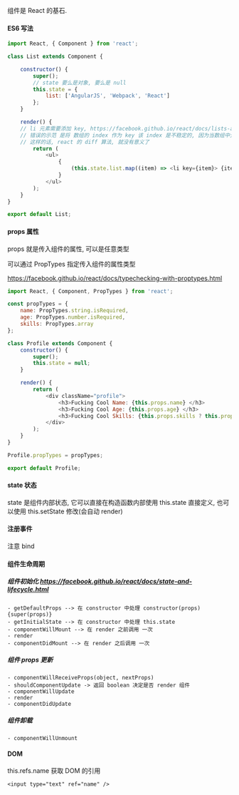 组件是 React 的基石.

#### ES6 写法
```js
import React, { Component } from 'react';

class List extends Component {

	constructor() {
		super();
		// state 要么是对象, 要么是 null
		this.state = {
			list: ['AngularJS', 'Webpack', 'React']
		};
	}

	render() {
	// li 元素需要添加 key, https://facebook.github.io/react/docs/lists-and-keys.html#keys
	// 错误的示范 是将 数组的 index 作为 key 该 index 是不稳定的, 因为当数组中元素顺序改变或添加或删除元素时, 对应元素的 index 发生改变
	// 这样的话, react 的 diff 算法, 就没有意义了
		return (
			<ul>
				{
					(this.state.list.map((item) => <li key={item}> {item} </li>))
				}
			</ul>
		);
	}
}

export default List;

```

#### props 属性

props 就是传入组件的属性, 可以是任意类型

可以通过 PropTypes 指定传入组件的属性类型

https://facebook.github.io/react/docs/typechecking-with-proptypes.html

```js
import React, { Component, PropTypes } from 'react';

const propTypes = {
	name: PropTypes.string.isRequired,
	age: PropTypes.number.isRequired,
	skills: PropTypes.array
};

class Profile extends Component {
	constructor() {
		super();
		this.state = null;
	}

	render() {
		return (
			<div className="profile">
				<h3>Fucking Cool Name: {this.props.name} </h3>
				<h3>Fucking Cool Age: {this.props.age} </h3>
				<h3>Fucking Cool Skills: {this.props.skills ? this.props.skills.join(',') : 'No Skills'} </h3>
			</div>
		);
	}
}

Profile.propTypes = propTypes;

export default Profile;

```

#### state 状态

state 是组件内部状态, 它可以直接在构造函数内部使用 this.state 直接定义, 也可以使用 this.setState 修改(会自动 render)

#### 注册事件

注意 bind


#### 组件生命周期

##### 组件初始化 https://facebook.github.io/react/docs/state-and-lifecycle.html
    - getDefaultProps --> 在 constructor 中处理 constructor(props){super(props)}
    - getInitialState --> 在 constructor 中处理 this.state
    - componentWillMount --> 在 render 之前调用 一次
    - render
    - componentDidMount --> 在 render 之后调用 一次

##### 组件 props 更新
    - componentWillReceiveProps(object, nextProps)
    - shouldComponentUpdate -> 返回 boolean 决定是否 render 组件
    - componentWillUpdate
    - render
    - componentDidUpdate

##### 组件卸载
    - componentWillUnmount


#### DOM

this.refs.name 获取 DOM 的引用

```
<input type="text" ref="name" />
```
